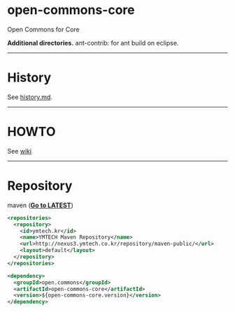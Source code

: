 # open-commons-core
Open Commons for Core

**Additional directories.**
ant-contrib: for ant build on eclipse.

---
# History
See [history.md](./history.md).

---
# HOWTO
See [wiki](https://github.com/parkjunhong/open-commons-core/wiki)

---
# Repository
maven (**[Go to LATEST](http://nexus3.ymtech.co.kr/#browse/browse:maven-public:open%2Fcommons%2Fopen-commons-core)**)
``` xml
<repositories>
  <repository>
    <id>ymtech.kr</id>
    <name>YMTECH Maven Repository</name>
    <url>http://nexus3.ymtech.co.kr/repository/maven-public/</url>
    <layout>default</layout>
  </repository>
</repositories>

<dependency>
  <groupId>open.commons</groupId>
  <artifactId>open-commons-core</artifactId>
  <version>${open-commons-core.version}</version>
</dependency>
```
